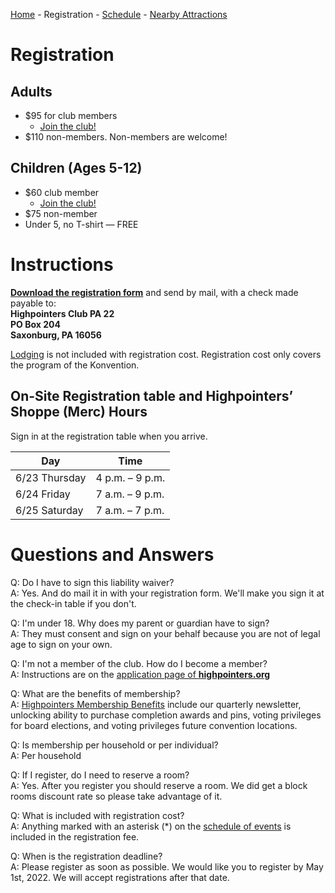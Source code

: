 [Home](index.md) - Registration - [Schedule](schedule.md) - [Nearby Attractions](nearby-attractions.md)

# Registration
## Adults
- $95 for club members
    - [Join the club!](https://highpointers.org/application/)
- $110 non-members. Non-members are welcome! 

## Children (Ages 5-12)
- $60 club member
    - [Join the club!](https://highpointers.org/application/)
- $75 non-member
- Under 5, no T-shirt — FREE

# Instructions
**[Download the registration form](./Registration_Form_updated_2021_11_29.pdf)** and send by mail, with a check made payable to: <br/>
**Highpointers Club PA 22<br/>
PO Box 204<br/>
Saxonburg, PA 16056**

[Lodging](lodging.md) is not included with registration cost. Registration cost only covers the program of the Konvention.

<!--
Awaiting further instructions on this...
If you would like to donate to the Highpointers Foundation, please consider rounding up to the nearest hundred increment on your check.
-->

## On-Site Registration table and Highpointers’ Shoppe (Merc) Hours
Sign in at the registration table when you arrive.
        
| Day           | Time            |
|---------------|-----------------|
| 6/23 Thursday | 4 p.m. – 9 p.m. |
| 6/24 Friday   | 7 a.m. – 9 p.m. |
| 6/25 Saturday | 7 a.m. – 7 p.m. |

# Questions and Answers
Q: Do I have to sign this liability waiver? 
<br/>A: Yes. And do mail it in with your registration form. We'll make you sign it at the check-in table if you don't. 

Q: I'm under 18. Why does my parent or guardian have to sign? 
<br/>A: They must consent and sign on your behalf because you are not of legal age to sign on your own.

Q: I'm not a member of the club. How do I become a member?
<br/>A: Instructions are on the [application page of **highpointers.org**](https://highpointers.org/application/)

Q: What are the benefits of membership?
<br/>A: [Highpointers Membership Benefits](https://highpointers.org/membership-benefits/) include our quarterly newsletter, unlocking ability to purchase completion awards and pins, voting privileges for board elections, and voting privileges future convention locations.

Q: Is membership per household or per individual?
<br/>A: Per household

Q: If I register, do I need to reserve a room?
<br/>A: Yes. After you register you should reserve a room. We did get a block rooms discount rate so please take advantage of it.

Q: What is included with registration cost?
<br/>A: Anything marked with an asterisk (*) on the [schedule of events](schedule.md) is included in the registration fee.

Q: When is the registration deadline?
<br/>A: Please register as soon as possible. We would like you to register by May 1st, 2022. We will accept registrations after that date.